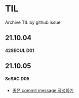 # TIL
Archive TIL by github issue

## 21.10.04

#### 42SEOUL D01

## 21.10.05 

#### SeSAC D05

* [좋은 commit message 작성하기](https://github.com/sseungmn/TIL/issues/1)


